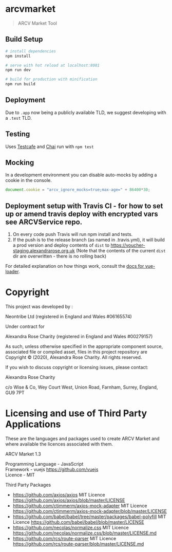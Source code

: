 # arcvmarket

> ARCV Market Tool

## Build Setup

``` bash
# install dependencies
npm install

# serve with hot reload at localhost:8081
npm run dev

# build for production with minification
npm run build
```

## Deployment
Due to `.app` now being a publicly available TLD, we suggest developing with a `.test` TLD.

## Testing
Uses [Testcafe](https://devexpress.github.io/testcafe/documentation/getting-started/) and [Chai](http://chaijs.com/)
run with `npm test`

## Mocking
In a development environment you can disable auto-mocks by adding a cookie in the console.

``` js
document.cookie = "arcv_ignore_mocks=true;max-age=" + 86400*30;
```

## Deployment setup with Travis CI - for how to set up or amend travis deploy with encrypted vars see ARCVService repo.

1. On every code push Travis will run npm install and tests.
2. If the push is to the release branch (as named in .travis.yml), it will build a prod version and deploy contents of `dist` to https://voucher-staging.alexandrarose.org.uk
(Note that the contents of the current `dist` dir are overwritten - there is no rolling back)

For detailed explanation on how things work, consult the [docs for vue-loader](http://vuejs.github.io/vue-loader).

# Copyright
This project was developed by :

Neontribe Ltd (registered in England and Wales #06165574)

Under contract for

Alexandra Rose Charity (registered in England and Wales #00279157)

As such, unless otherwise specified in the appropriate component source, associated file or compiled asset, files in this project repository are Copyright &copy; (2020), Alexandra Rose Charity. All rights reserved.

If you wish to discuss copyright or licensing issues, please contact:

Alexandra Rose Charity

c/o Wise & Co,
Wey Court West,
Union Road,
Farnham,
Surrey,
England,
GU9 7PT

# Licensing and use of Third Party Applications
These are the languages and packages used to create ARCV Market and where available the licences associated with them.

ARCV Market 1.3

Programming Language - JavaScript\
Framework - vuejs https://github.com/vuejs \
Licence - MIT

Third Party Packages
- https://github.com/axios/axios MIT Licence https://github.com/axios/axios/blob/master/LICENSE
- https://github.com/ctimmerm/axios-mock-adapter MIT Licence https://github.com/ctimmerm/axios-mock-adapter/blob/master/LICENSE
- https://github.com/babel/babel/tree/master/packages/babel-polyfill MIT Licence https://github.com/babel/babel/blob/master/LICENSE
- https://github.com/necolas/normalize.css MIT Licence https://github.com/necolas/normalize.css/blob/master/LICENSE.md
- https://github.com/rcs/route-parser MIT Licence https://github.com/rcs/route-parser/blob/master/LICENSE.md


